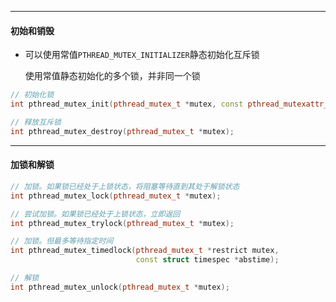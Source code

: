 ***

#### 初始和销毁

* 可以使用常值`PTHREAD_MUTEX_INITIALIZER`静态初始化互斥锁

  使用常值静态初始化的多个锁，并非同一个锁

```cpp
// 初始化锁
int pthread_mutex_init(pthread_mutex_t *mutex, const pthread_mutexattr_t *attr);

// 释放互斥锁
int pthread_mutex_destroy(pthread_mutex_t *mutex);
```

---

#### 加锁和解锁

```cpp
// 加锁。如果锁已经处于上锁状态，将阻塞等待直到其处于解锁状态
int pthread_mutex_lock(pthread_mutex_t *mutex);

// 尝试加锁。如果锁已经处于上锁状态，立即返回
int pthread_mutex_trylock(pthread_mutex_t *mutex);

// 加锁。但最多等待指定时间
int pthread_mutex_timedlock(pthread_mutex_t *restrict mutex,
                            const struct timespec *abstime);

// 解锁
int pthread_mutex_unlock(pthread_mutex_t *mutex);
```



